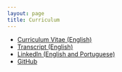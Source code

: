 ```yaml
---
layout: page
title: Curriculum
---
```

* [Curriculum Vitae (English)](/assets/files/cv-en.pdf)
* [Transcript (English)](/assets/files/transcript-en.pdf)
* [LinkedIn (English and Portuguese)](http://www.linkedin.com/in/matheusportela)
* [GitHub](http://github.com/matheusportela)
